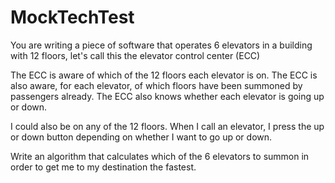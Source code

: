 # MockTechTest

You are writing a piece of software that operates 6 elevators in a building with 12 floors, let's call this the elevator control center (ECC)

The ECC is aware of which of the 12 floors each elevator is on. The ECC is also aware, for each elevator, of which floors have been summoned by passengers already. The ECC also knows whether each elevator is going up or down.

I could also be on any of the 12 floors. When I call an elevator, I press the up or down button depending on whether I want to go up or down.

Write an algorithm that calculates which of the 6 elevators to summon in order to get me to my destination the fastest.
